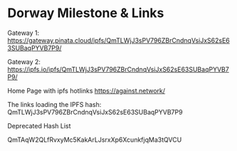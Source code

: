 # Dorway Milestone & Links


Gateway 1:
https://gateway.pinata.cloud/ipfs/QmTLWjJ3sPV796ZBrCndnqVsiJxS62sE63SUBaqPYVB7P9/

Gateway 2:
https://ipfs.io/ipfs/QmTLWjJ3sPV796ZBrCndnqVsiJxS62sE63SUBaqPYVB7P9/

Home Page with ipfs hotlinks
https://against.network/

The links loading the IPFS hash: QmTLWjJ3sPV796ZBrCndnqVsiJxS62sE63SUBaqPYVB7P9

Deprecated Hash List

QmTAqW2QLfRvxyMc5KakArLJsrxXp6XcunkfjqMa3tQVCU

